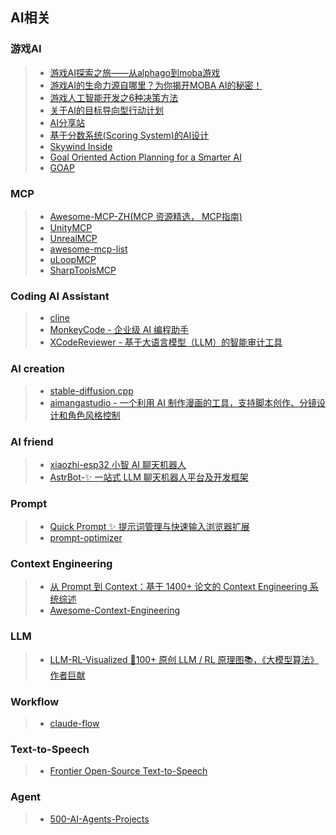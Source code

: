 ## AI相关

### 游戏AI  
>* [游戏AI探索之旅——从alphago到moba游戏](https://www.cnblogs.com/qcloud1001/p/9511640.html)  
>* [游戏AI的生命力源自哪里？为你揭开MOBA AI的秘密！](https://www.cnblogs.com/qcloud1001/p/9214270.html)  
>* [游戏人工智能开发之6种决策方法](https://www.gameres.com/467913.html)  
>* [关于AI的目标导向型行动计划](http://gamerboom.com/archives/83622)  
>* [AI分享站](http://www.aisharing.com/)  
>* [基于分数系统(Scoring System)的AI设计](http://www.aisharing.com/archives/42)  
>* [Skywind Inside](http://www.skywind.me/blog/)  
>* [Goal Oriented Action Planning for a Smarter AI](https://gamedevelopment.tutsplus.com/tutorials/goal-oriented-action-planning-for-a-smarter-ai--cms-20793)  
>* [GOAP](http://alumni.media.mit.edu/~jorkin/goap.html)  

### MCP  
>* [Awesome-MCP-ZH(MCP 资源精选， MCP指南)](https://github.com/yzfly/Awesome-MCP-ZH)  
>* [UnityMCP](https://github.com/Arodoid/UnityMCP)  
>* [UnrealMCP](https://github.com/kvick-games/UnrealMCP)  
>* [awesome-mcp-list](https://github.com/MobinX/awesome-mcp-list)
>* [uLoopMCP](https://github.com/hatayama/uLoopMCP/)
>* [SharpToolsMCP](https://github.com/kooshi/SharpToolsMCP)  

### Coding AI Assistant  
>* [cline](https://github.com/cline/cline)
>* [MonkeyCode - 企业级 AI 编程助手](https://github.com/chaitin/MonkeyCode?tab=readme-ov-file)
>* [XCodeReviewer - 基于大语言模型（LLM）的智能审计工具](https://github.com/lintsinghua/XCodeReviewer)  

### AI creation  
>* [stable-diffusion.cpp](https://github.com/leejet/stable-diffusion.cpp)
>* [aimangastudio - 一个利用 AI 制作漫画的工具，支持脚本创作、分镜设计和角色风格控制](https://github.com/morsoli/aimangastudio)  

### AI friend  
>* [xiaozhi-esp32 小智 AI 聊天机器人](https://github.com/78/xiaozhi-esp32)
>* [AstrBot-✨ 一站式 LLM 聊天机器人平台及开发框架](https://github.com/AstrBotDevs/AstrBot)  

### Prompt  
>* [Quick Prompt ✨ 提示词管理与快速输入浏览器扩展](https://github.com/wenyuanw/quick-prompt)  
>* [prompt-optimizer](https://github.com/linshenkx/prompt-optimizer)

### Context Engineering  
>* [从 Prompt 到 Context：基于 1400+ 论文的 Context Engineering 系统综述](https://mp.weixin.qq.com/s/G5BUoM12vu2dWfxzIrAcfg)
>* [Awesome-Context-Engineering](https://github.com/Meirtz/Awesome-Context-Engineering)  

### LLM  
>* [LLM-RL-Visualized 🌟100+ 原创 LLM / RL 原理图📚，《大模型算法》作者巨献](https://github.com/changyeyu/LLM-RL-Visualized)  

### Workflow  
>* [claude-flow](https://github.com/ruvnet/claude-flow)  

### Text-to-Speech  
>* [Frontier Open-Source Text-to-Speech](https://github.com/microsoft/VibeVoice)

### Agent  
>* [500-AI-Agents-Projects](https://github.com/ashishpatel26/500-AI-Agents-Projects)
